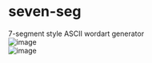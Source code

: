 # seven-seg
7-segment style ASCII wordart generator <br>
![image](https://user-images.githubusercontent.com/20392986/158002838-23f5cca4-2aae-406c-ad14-7288ccad3160.png) <br>
![image](https://user-images.githubusercontent.com/20392986/158002852-7573075a-5638-4189-95c2-5f59f0cc43d2.png)

